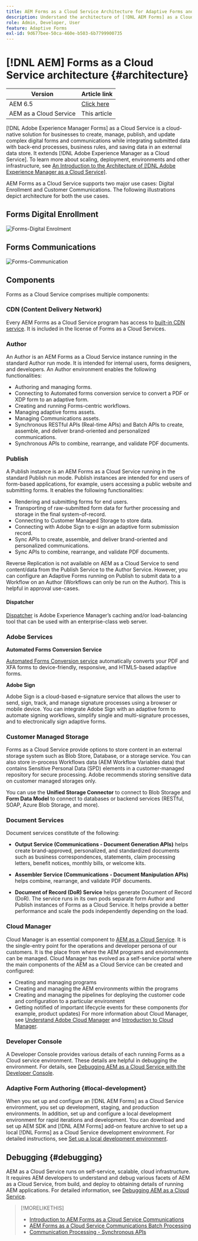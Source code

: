 ```yaml
---
title: AEM Forms as a Cloud Service Architecture for Adaptive Forms and Communication APIs
description: Understand the architecture of [!DNL AEM Forms] as a Cloud Service to learn about the scalability, resilience, and performance aspects of the platform.
role: Admin, Developer, User
feature: Adaptive Forms
exl-id: 9d677bee-50ca-460e-b503-6b7799900735
---
```

# [!DNL AEM] Forms as a Cloud Service architecture {#architecture}

| Version | Article link |
| -------- | ---------------------------- |
| AEM 6.5  |    [Click here](https://experienceleague.adobe.com/docs/experience-manager-65/forms/install-aem-forms/aem-forms-architecture-deployment.html)                  |
| AEM as a Cloud Service     | This article        |

[!DNL Adobe Experience Manager Forms] as a Cloud Service is a cloud-native solution for businesses to create, manage, publish, and update complex digital forms and communications while integrating submitted data with back-end processes, business rules, and saving data in an external data store. It extends [!DNL Adobe Experience Manager as a Cloud Service]. To learn more about scaling, deployment, environments and other infrastructure, see [An Introduction to the Architecture of [!DNL Adobe Experience Manager as a Cloud Service]](https://experienceleague.adobe.com/docs/experience-manager-cloud-service/core-concepts/architecture.html).

AEM Forms as a Cloud Service supports two major use cases: Digital Enrollment and Customer Communications. The following illustrations depict architecture for both the use cases.

## Forms Digital Enrollment 

![Forms-Digital Enrolment](assets/forms-cloud-service-architecture-forms-digital-enrollment.svg)

## Forms Communications

![Forms-Communication](assets/forms-cloud-service-architecture-forms-communications.svg)

## Components

Forms as a Cloud Service comprises multiple components:

### CDN (Content Delivery Network)

Every AEM Forms as a Cloud Service program has access to [built-in CDN service](https://experienceleague.adobe.com/docs/experience-manager-cloud-service/content/implementing/content-delivery/cdn.html). It is included in the license of Forms as a Cloud Services.

### Author

An Author is an AEM Forms as a Cloud Service instance running in the standard Author run mode. It is intended for internal users, forms designers, and developers. An Author environment enables the following functionalities:

* Authoring and managing forms.
* Connecting to Automated forms conversion service to convert a PDF or XDP form to an adaptive form.
* Creating and running Forms-centric workflows.
* Managing adaptive forms assets.
* Managing Communications assets.
* Synchronous RESTful APIs (Real-time APIs) and Batch APIs to create, assemble, and deliver brand-oriented and personalized communications.
* Synchronous APIs to combine, rearrange, and validate PDF documents.

### Publish

A Publish instance is an AEM Forms as a Cloud Service running in the standard Publish run mode. Publish instances are intended for end users of form-based applications, for example, users accessing a public website and submitting forms. It enables the following functionalities:

* Rendering and submitting forms for end users.
* Transporting of raw-submitted form data for further processing and storage in the final system-of-record.
* Connecting to Customer Managed Storage to store data.
* Connecting with Adobe Sign to e-sign an adaptive form submission record.
* Sync APIs to create, assemble, and deliver brand-oriented and personalized communications.
* Sync APIs to combine, rearrange, and validate PDF documents.

Reverse Replication is not available on AEM as a Cloud Service to send content/data from the Publish Service to the Author Service. However, you can configure an Adaptive Forms running on Publish to submit data to a Workflow on an Author (Workflows can only be run on the Author). This is helpful in approval use-cases.

#### Dispatcher

[Dispatcher](https://experienceleague.adobe.com/docs/experience-manager-cloud-service/content/implementing/content-delivery/disp-overview.html) is Adobe Experience Manager’s caching and/or load-balancing tool that can be used with an enterprise-class web server.

### Adobe Services

**Automated Forms Conversion Service**

[Automated Forms Conversion service](https://experienceleague.adobe.com/docs/aem-forms-automated-conversion-service/using/introduction.html) automatically converts your PDF and XFA forms to device-friendly, responsive, and HTML5-based adaptive forms.

**Adobe Sign**

Adobe Sign is a cloud-based e-signature service that allows the user to send, sign, track, and manage signature processes using a browser or mobile device. You can integrate Adobe Sign with an adaptive form to automate signing workflows, simplify single and multi-signature processes, and to electronically sign adaptive forms.

<!-- **PDF Service API**
Adobe’s PDF Services API lets create, combine, export, and extract data from PDFs through powerful and flexible cloud-based APIs. -->

### Customer Managed Storage

Forms as a Cloud Service provide options to store content in an external storage system such as Blob Store, Database, or a storage service. You can also store in-process Workflows data (AEM Workflow Variables data) that contains Sensitive Personal Data (SPD) elements in a customer-managed repository for secure processing. Adobe recommends storing sensitive data on customer managed storages only.

You can use the **Unified Storage Connector** to connect to Blob Storage and **Form Data Model** to connect to  databases or backend services (RESTful, SOAP, Azure Blob Storage, and more).  

### Document Services

Document services constitute of the following:  

* **Output Service (Communications - Document Generation APIs)** helps create brand-approved, personalized, and standardized documents such as business correspondences, statements, claim processing letters, benefit notices, monthly bills, or welcome kits.

* **Assembler Service (Communications - Document Manipulation APIs)** helps combine, rearrange, and validate PDF documents.

* **Document of Record (DoR) Service** helps generate Document of Record (DoR). The service runs in its own pods separate form  Author and Publish instances of Forms as a Cloud Service. It helps provide a better performance and scale the pods independently depending on the load.  

### Cloud Manager

Cloud Manager is an essential component to [AEM as a Cloud Service](https://experienceleague.adobe.com/docs/experience-manager-cloud-service/overview/introduction.html). It is the single-entry point for the operations and developer persona of our customers. It is the place from where the AEM programs and environments can be managed. Cloud Manager has evolved as a self-service portal where the main components of the AEM as a Cloud Service can be created and configured:

* Creating and managing programs
* Creating and managing the AEM environments within the programs
* Creating and managing the pipelines for deploying the customer code and configuration to a particular environment
* Getting notified of important lifecycle events for these components (for example, product updates)
For more information about Cloud Manager, see [Understand Adobe Cloud Manager](https://experienceleague.adobe.com/docs/experience-manager-learn/foundation/cloud-manager/understand-cloud-manager-for-aem.html) and [Introduction to Cloud Manager](https://experienceleague.adobe.com/docs/experience-manager-cloud-manager/using/introduction-to-cloud-manager.html).

### Developer Console

A Developer Console provides various details of each running Forms as a Cloud service environment. These details are helpful in debugging the environment. For details, see [Debugging AEM as a Cloud Service with the Developer Console](https://experienceleague.adobe.com/docs/experience-manager-learn/cloud-service/debugging/debugging-aem-as-a-cloud-service/developer-console.html).

<!--

+++CDN (Content Delivery Network):

Every AEM Forms as a Cloud Service program has access to Fastly CDN service. It is included in the licence of Forms as a Cloud Services.

+++

+++Adaptive Forms
Adaptive Forms enable customers to author web-friendly reflowable web forms and fragments that are used by the customers for their data capture needs. This feature enables customers to manage their complex data capture needs easily, by using multiple integrations with Adobe Sign, Document Services, Form Data Model, Automated Forms Conversion service, and more.

+++

+++Automated Forms Conversion Service (AFCS)
Automated Forms Conversion service helps accelerate digitization and modernization of data capture experience through automated conversion of PDF forms to adaptive forms. The service, powered by Adobe Sensei, automatically converts your PDF forms to device-friendly, responsive, and HTML5-based adaptive forms. While using the existing investments in PDF Forms and XFA, the service also applies appropriate validations, styling, and layout to adaptive form fields during conversion.

+++

+++Form Data Model
The Form Data Model (FDM) feature is the standard way of creating data integrations with external/internal data sources and using them across the different Forms as a Cloud Service features. FDM provides a rich editor for customers to integrate, define, and manage relationships between the different entities and data sources and perform operations on them. Form data is stored in a data store hosted on the customer premises. Organizations can also use blob store hosted by the cloud provider and Adobe Experince Platform to store data.

+++

+++Forms Workflows
Forms-centric workflows is an extension to the default AEM Workflow and provides our customers with additional workflow capabilities like Form Data review, task assignment, and document services invocation.

+++

+++Communications
Forms as a Cloud Service offering consists of multiple services tailored specifically for document processing.

+++

+++Document of Record
A Document of Record is a PDF version of a form. It provides an ability to keep a record of the information  that you provide and submit in an Adaptive Form in PDF fromat. The service provides a default DoR template and tools to develop a custom template.

+++

## Terminologies

<!-- ## Cloud Manager{#cloud-manager}

Cloud Manager is an essential component to [AEM as a Cloud Service](https://experienceleague.adobe.com/docs/experience-manager-cloud-service/overview/introduction.html?lang=en). Each new tenant of the [!DNL AEM Forms] as a Cloud Service is first provisioned for Cloud Manager access. Cloud Manager is the single-entry point for the operations and developer persona of our customers. It is the place from where the AEM programs and environments can be managed. Cloud Manager has evolved as a self-service portal where the main components of the AEM as a Cloud Service can be created and configured:

* Creating and managing programs
* Creating and managing the AEM environments within the programs
* Creating and managing the pipelines for deploying the customer code and configuration to a particular environment
* Getting notified of important lifecycle events for these components (for example, product updates)
For more information about Cloud Manager, see [Understand Adobe Cloud Manager](https://experienceleague.adobe.com/docs/experience-manager-learn/foundation/cloud-manager/understand-cloud-manager-for-aem.html) and [Introduction to Cloud Manager](https://experienceleague.adobe.com/docs/experience-manager-cloud-manager/using/introduction-to-cloud-manager.html).

## Users and Authentication {#users-and-authentication}

AEM as a Cloud Service includes Admin Console support for AEM instances and Adobe Identity Management System (IMS) based authentication. The Admin Console allows administrators to centrally manage all Experience Cloud users. Users and Groups can be assigned to product profiles associated with AEM as a Cloud Service instances, allowing them to log in to that instance. For more information about users, authentication, and, and accessing an instance of AEM as a Cloud Service, see [IMS Support for [!DNL Adobe Experience Manager] as a Cloud Service](https://experienceleague.adobe.com/docs/experience-manager-cloud-service/security/ims-support.html?lang=en#introduction).

Various personas are involved in a typical [!DNL AEM Forms] project. After you log in to your [!DNL AEM Forms] as a Cloud Service instance, you can [add users in admin console](https://experienceleague.adobe.com/docs/experience-manager-cloud-service/security/ims-support.html) for personas applicable to your organization or project and [assign users to built-in groups](forms-groups-privileges-tasks.md) to provide them required privileges.

To learn various in-built [!DNL AEM Forms] specific user groups and privileges available on [!DNL AEM Forms] as a Cloud Services instance, see [Configure, user, roles and groups](forms-groups-privileges-tasks.md). 

## Developer Experience {#developer-experience}

The new architecture supporting AEM as a Cloud Service brings some key changes to the overall developer experience. One of the major goals for the changes to developer experience is to allow migration to AEM as a Cloud Service as quickly as possible, with little modifications to existing custom code.

## Cloud development {#cloud-development}

Here are the guidelines to run your existing code smoothly on AEM as a Cloud Service environment:

* Store your code and configurations to the Git repository of the associated Cloud Manager program. It makes managing and integrating code with CI/CD a breeze.  
* Make application code and configuration compatible with the baseline [!DNL AEM Forms] images. Using the latest APIs helps to build faster and secure applications.
* Use the Cloud Manager pipeline associated with the Cloud Manager environment to build and deploy applications. It helps you bring the latest features and bug fixed for [!DNL AEM Forms] as a Cloud Service to your environment.
* Try that your custom applications pass all the code quality, security, and performance gates enforced in the pipeline. It helps build secure and better performing applications which leads to better customer experience. You can always use Cloud Manager UI to skip some checks.
This process is commonly referred to as cloud-first development. [!DNL AEM Forms] as a Cloud Service also provides an SDK to support rapid development before the pending code and configuration changes are attempted in the cloud.
Some interfaces that were previously part of the AEM QuickStart are no longer available to the users of the AEM as a Cloud Service environment. For instance, the Web Console where OSGI bundles and their associated configuration are managed. The CRXDE Lite content repository browser becomes only accessible on non-production environment types. A subset of the Web Console functionalities that developers require, especially when it comes to diagnostics and status purposes, is made available via a new developer console.
Also, one of the most common requirements for developers is quick access to the log files of the various environments. With [!DNL AEM Cloud Service], the log files of the different nodes in the Author, Publish are made available via the Cloud Manager, either in the form of files that can be downloaded or via APIs for tailing the logs. Due to the clear separation of code and content, developers can use a particular process for updating content as part of a deployment. The typical use cases for mutable content are:
* Standard “default” content that is part of the customer project (for example, folders, templates, workflows...)
* Search index definitions
* ACLs and permissions
* Service users and user groups
Set up your development environment, [Configure your CI/CD Pipeline](https://experienceleague.adobe.com/docs/experience-manager-cloud-manager/using/how-to-use/configuring-pipeline.html), and learn to [deploy your code](https://experienceleague.adobe.com/docs/experience-manager-cloud-manager/using/how-to-use/deploying-code.html) on the environment. -->

### Adaptive Form Authoring {#local-development}

When you set up and configure an [!DNL AEM Forms] as a Cloud Service environment, you set up development, staging, and production environments. In addition, set up and configure a local development environment for rapid iterations and development. You can download and set up AEM SDK and [!DNL AEM Forms] add-on feature archive to set up a local [!DNL Forms] as a Cloud Service development environment.  For detailed instructions, see [Set up a local development environment](setup-local-development-environment.md).

## Debugging {#debugging}

AEM as a Cloud Service runs on self-service, scalable, cloud infrastructure. It requires AEM developers to understand and debug various facets of AEM as a Cloud Service, from build, and deploy to obtaining details of running AEM applications. For detailed information, see [Debugging AEM as a Cloud Service](https://experienceleague.adobe.com/docs/experience-manager-learn/cloud-service/debugging/debugging-aem-as-a-cloud-service/overview.html).


>[!MORELIKETHIS]
>
>* [Introduction to AEM Forms as a Cloud Service Communications](/help/forms/aem-forms-cloud-service-communications-introduction.md)
>* [AEM Forms as a Cloud Service Communications Batch Processing](/help/forms/aem-forms-cloud-service-communications-batch-processing.md)
>* [Communication Processing - Synchronous APIs](/help/forms/aem-forms-cloud-service-communications.md)
